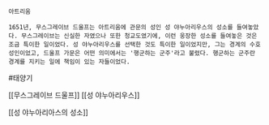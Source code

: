 
```
아트리움

1651년, 무스그레이브 드울프는 아트리움에 관문의 성인 성 야누아리우스의 성소를 들여놓았다. 무스그레이브는 신실한 자였으나 또한 청교도였기에, 이런 웅장한 성소를 들여놓은 것은 조금 특이한 일이었다. 성 야누아리우스를 선택한 것도 특이한 일이었지만, 그는 경계의 수호성인이었고, 드울프 가문은 어떤 의미에서는 '행군하는 군주'라고 불렸다. 행군하는 군주란 경계를 지키는 일에 책임이 있는 자들이었다.
```

#태양기 


[[무스그레이브 드울프]]
[[성 야누아리우스]]

[[성 야누아리아스의 성소]]
